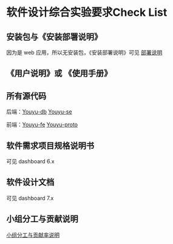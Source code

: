 # 软件设计综合实验要求Check List



## 安装包与《安装部署说明》

因为是 web 应用，所以无安装包，《安装部署说明》可见 [部署说明](https://surplus-youyu.github.io/Dashboard/docs/deploy.html)



## 《用户说明》或 《使用手册》



## 所有源代码

后端：[Youyu-db](https://github.com/surplus-youyu/Youyu-db) [Youyu-se](https://github.com/surplus-youyu/Youyu-se)

前端：[Youyu-fe](https://github.com/surplus-youyu/Youyu-fe) [Youyu-proto](https://github.com/surplus-youyu/Youyu-proto)



## 软件需求项目规格说明书

可见 dashboard 6.x



## 软件设计文档

可见 dashboard 7.x



## 小组分工与贡献说明

[小组分工与贡献率说明](contributions.md)